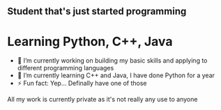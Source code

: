 ## Student that's just started programming 
# Learning Python, C++, Java

- 🔭 I’m currently working on building my basic skills and applying to different programming languages
- 🌱 I’m currently learning C++ and Java, I have done Python for a year
- ⚡ Fun fact: Yep... Definally have one of those

All my work is currently private as it's not really any use to anyone
